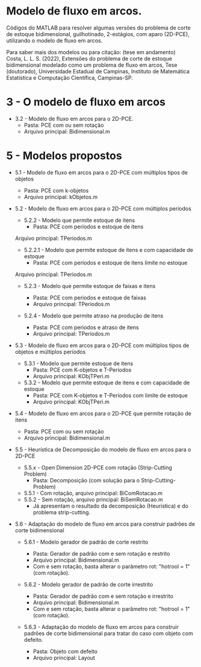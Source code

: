 # Modelo de fluxo em arcos.

Códigos do MATLAB para resolver algumas versões do problema de corte de estoque bidimensional, guilhotinado, 2-estágios, com aparo (2D-PCE), utilizando o modelo de fluxo em arcos.

Para saber mais dos modelos ou para citação: (tese em andamento)  
Costa, L. L. S. (2022), Extensões do problema de corte de estoque bidimensional modelado como um problema de fluxo em arcos, Tese (doutorado), Universidade Estadual de Campinas, Instituto de Matemática Estatística e Computação Científica, Campinas-SP.

# 3 - O modelo de fluxo em arcos

* 3.2 - Modelo de fluxo em arcos para o 2D-PCE.
  - Pasta: PCE com ou sem rotação
  - Arquivo principal: Bidimensional.m  

# 5 - Modelos propostos

* 5.1 - Modelo de fluxo em arcos para o 2D-PCE com múltiplos tipos de objetos  
  - Pasta: PCE com k-objetos  
  - Arquivo principal: kObjetos.m

* 5.2 - Modelo de fluxo em arcos para o 2D-PCE com múltiplos períodos
  * 5.2.2 - Modelo que permite estoque de itens  
    - Pasta: PCE com periodos e estoque de itens

  Arquivo principal: TPeriodos.m
  * 5.2.2.1 - Modelo que permite estoque de itens e com capacidade de estoque  
    - Pasta: PCE com periodos e estoque de itens limite no estoque 

  Arquivo principal: TPeriodos.m

  * 5.2.3 - Modelo que permite estoque de faixas e itens  
    - Pasta: PCE com periodos e estoque de faixas 
    - Arquivo principal: TPeriodos.m

  * 5.2.4 - Modelo que permite atraso na produção de itens  
    - Pasta: PCE com periodos e atraso de itens 
    - Arquivo principal: TPeriodos.m

* 5.3 - Modelo de fluxo em arcos para o 2D-PCE com múltiplos tipos de objetos e múltiplos períodos  
  * 5.3.1 - Modelo que permite estoque de itens  
    - Pasta: PCE com K-objetos e T-Períodos 
    - Arquivo principal: KObjTPeri.m
  * 5.3.2 - Modelo que permite estoque de itens e com capacidade de estoque  
    - Pasta: PCE com K-objetos e T-Períodos com limite de estoque
    - Arquivo principal: KObjTPeri.m

* 5.4 - Modelo de fluxo em arcos para o 2D-PCE que permite rotação de itens  
  - Pasta: PCE com ou sem rotação
  - Arquivo principal: Bidimensional.m  

* 5.5 - Heurística de Decomposição do modelo de fluxo em arcos para o 2D-PCE
  * 5.5.x - Open Dimension 2D-PCE com rotação (Strip-Cutting Problem)
    - Pasta: Decomposição  (com solução para o Strip-Cutting-Problem)
  * 5.5.1 - Com rotação, arquivo principal: BiComRotacao.m
  * 5.5.2 - Sem rotação, arquivo principal: BiSemRotacao.m
    - Já apresentam o resultado da decomposição (Heurística) e do problema strip-cutting.  
 
* 5.6 - Adaptação do modelo de fluxo em arcos para construir padrões de corte bidimensional  
  * 5.6.1 - Modelo gerador de padrão de corte restrito  
    - Pasta: Gerador de padrão com e sem rotação e restrito 
    - Arquivo principal: Bidimensional.m
    - Com e sem rotação, basta alterar o parâmetro rot: "hotrool = 1" (com rotação).  

  * 5.6.2 - Modelo gerador de padrão de corte irrestrito  
    - Pasta: Gerador de padrão com e sem rotação e irrestrito 
    - Arquivo principal: Bidimensional.m
    - Com e sem rotação, basta alterar o parâmetro rot: "hotrool = 1" (com rotação).  

  * 5.6.3 - Adaptação do modelo de fluxo em arcos para construir padrões de corte bidimensional para tratar do caso com objeto com defeito.  
    - Pasta: Objeto com defeito
    - Arquivo principal: Layout












